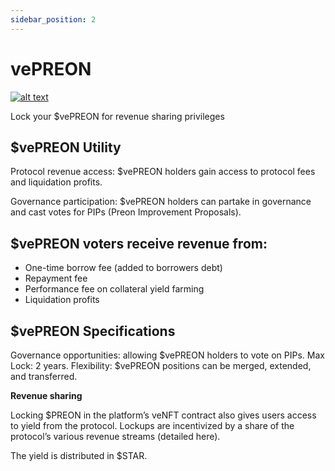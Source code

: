 ```yaml
---
sidebar_position: 2
---
```


# vePREON

[![alt text](https://img.youtube.com/vi/rormmkF7zrw/0.jpg)](https://www.youtube.com/watch?v=rormmkF7zrw)

Lock your $vePREON for revenue sharing privileges

## **$vePREON Utility**

Protocol revenue access: $vePREON holders gain access to protocol fees and liquidation profits.

Governance participation: $vePREON holders can partake in governance and cast votes for PIPs (Preon Improvement Proposals).

## **$vePREON voters receive revenue from**:

- One-time borrow fee (added to borrowers debt)
- Repayment fee
- Performance fee on collateral yield farming
- Liquidation profits

## **$vePREON Specifications**

Governance opportunities: allowing $vePREON holders to vote on PIPs.
Max Lock: 2 years.
Flexibility: $vePREON positions can be merged, extended, and transferred.

**Revenue sharing**

Locking $PREON in the platform’s veNFT contract also gives users access to yield from the protocol. Lockups are incentivized by a share of the protocol’s various revenue streams (detailed here).

The yield is distributed in $STAR.
